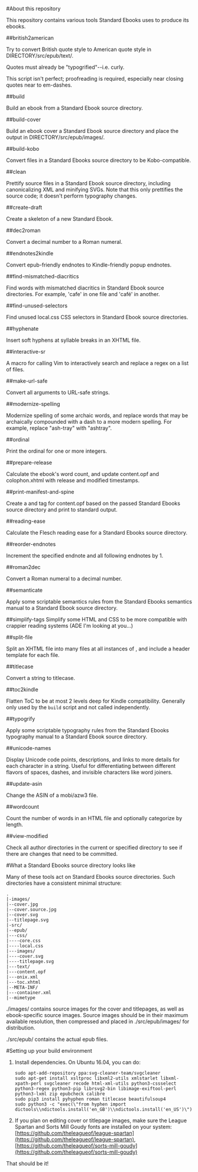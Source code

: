 #About this repository

This repository contains various tools Standard Ebooks uses to produce its ebooks.

##british2american

Try to convert British quote style to American quote style in DIRECTORY/src/epub/text/.

Quotes must already be "typogrified"--i.e. curly.

This script isn't perfect; proofreading is required, especially near closing quotes near to em-dashes.

##build

Build an ebook from a Standard Ebook source directory.

##build-cover

Build an ebook cover a Standard Ebook source directory and place the output in DIRECTORY/src/epub/images/.

##build-kobo

Convert files in a Standard Ebooks source directory to be Kobo-compatible.

##clean

Prettify source files in a Standard Ebook source directory, including canonicalizing XML and minifying SVGs. Note that this only prettifies the source code; it doesn't perform typography changes.

##create-draft

Create a skeleton of a new Standard Ebook.

##dec2roman

Convert a decimal number to a Roman numeral.

##endnotes2kindle

Convert epub-friendly endnotes to Kindle-friendly popup endnotes.

##find-mismatched-diacritics

Find words with mismatched diacritics in Standard Ebook source directories.  For example, 'cafe' in one file and 'café' in another.

##find-unused-selectors

Find unused local.css CSS selectors in Standard Ebook source directories.

##hyphenate

Insert soft hyphens at syllable breaks in an XHTML file.

##interactive-sr

A macro for calling Vim to interactively search and replace a regex on a list of files.

##make-url-safe

Convert all arguments to URL-safe strings.

##modernize-spelling

Modernize spelling of some archaic words, and replace words that may be archaically compounded with a dash to a more modern spelling.  For example, replace "ash-tray" with "ashtray".

##ordinal

Print the ordinal for one or more integers.

##prepare-release

Calculate the ebook's word count, and update content.opf and colophon.xhtml with release and modified timestamps.

##print-manifest-and-spine

Create a <manifest> and <spine> tag for content.opf based on the passed Standard Ebooks source directory and print to standard output.

##reading-ease

Calculate the Flesch reading ease for a Standard Ebooks source directory.

##reorder-endnotes

Increment the specified endnote and all following endnotes by 1.

##roman2dec

Convert a Roman numeral to a decimal number.

##semanticate

Apply some scriptable semantics rules from the Standard Ebooks semantics manual to a Standard Ebook source directory.

##simplify-tags
Simplify some HTML and CSS to be more compatible with crappier reading systems (ADE I'm looking at you...)

##split-file

Split an XHTML file into many files at all instances of <!--se:split-->, and include a header template for each file.

##titlecase

Convert a string to titlecase.

##toc2kindle

Flatten ToC to be at most 2 levels deep for Kindle compatibility.  Generally only used by the `build` script and not called independently.

##typogrify

Apply some scriptable typography rules from the Standard Ebooks typography manual to a Standard Ebook source directory.

##unicode-names

Display Unicode code points, descriptions, and links to more details for each character in a string.  Useful for differentiating between different flavors of spaces, dashes, and invisible characters like word joiners.

##update-asin

Change the ASIN of a mobi/azw3 file.

##wordcount

Count the number of words in an HTML file and optionally categorize by length.

##view-modified

Check all author directories in the current or specified directory to see if there are changes that need to be committed.

#What a Standard Ebooks source directory looks like

Many of these tools act on Standard Ebooks source directories.  Such directories have a consistent minimal structure:

	.
	|-images/
	|--cover.jpg
	|--cover.source.jpg
	|--cover.svg
	|--titlepage.svg
	|-src/
	|--epub/
	|---css/
	|----core.css
	|----local.css
	|---images/
	|----cover.svg
	|----titlepage.svg
	|---text/
	|---content.opf
	|---onix.xml
	|---toc.xhtml
	|--META-INF/
	|---container.xml
	|--mimetype

./images/ contains source images for the cover and titlepages, as well as ebook-specific source images.  Source images should be in their maximum available resolution, then compressed and placed in ./src/epub/images/ for distribution.

./src/epub/ contains the actual epub files.

#Setting up your build environment

1.	Install dependencies.  On Ubuntu 16.04, you can do:

		sudo apt-add-repository ppa:svg-cleaner-team/svgcleaner
		sudo apt-get install xsltproc libxml2-utils xmlstarlet libxml-xpath-perl svgcleaner recode html-xml-utils python3-cssselect python3-regex python3-pip librsvg2-bin libimage-exiftool-perl python3-lxml zip epubcheck calibre
		sudo pip3 install pyhyphen roman titlecase beautifulsoup4
		sudo python3 -c "exec(\"from hyphen import dictools\\ndictools.install('en_GB')\\ndictools.install('en_US')\")"

2.	If you plan on editing cover or titlepage images, make sure the League Spartan and Sorts Mill Goudy fonts are installed on your system: [https://github.com/theleagueof/league-spartan](https://github.com/theleagueof/league-spartan), [https://github.com/theleagueof/sorts-mill-goudy](https://github.com/theleagueof/sorts-mill-goudy)

That should be it!
